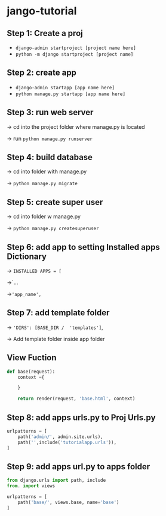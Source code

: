 # jango-tutorial

## Step 1: Create a proj
- `django-admin startproject [project name here]`
- `python -m django startproject [project name]`
  
## Step 2: create app
- `django-admin startapp [app name here]`
- `python manage.py startapp [app name here]`
  
## Step 3: run web server
-> cd into the project folder where manage.py is located

-> run `python manage.py runserver`

## Step 4: build database
-> cd into folder with manage.py

-> `python manage.py migrate`

## Step 5: create super user
-> cd into folder w manage.py

-> `python manage.py createsuperuser`
## Step 6: add app to setting Installed apps Dictionary
-> `INSTALLED APPS = [`

->`...

->`'app_name',`

## Step 7: add template folder
-> `'DIRS': [BASE_DIR /  'templates']`,

-> Add template folder inside app folder

## View Fuction
```python
def base(request):
    context ={

    }

    return render(request, 'base.html', context)
```
## Step 8: add apps urls.py to Proj Urls.py
```python    
urlpatterns = [
    path('admin/', admin.site.urls),
    path('',include('tutorialapp.urls')),
]
```
## Step 9: add apps url.py to apps folder
```python
from django.urls import path, include
from. import views

urlpatterns = [
    path('base/', views.base, name='base')
]
```

